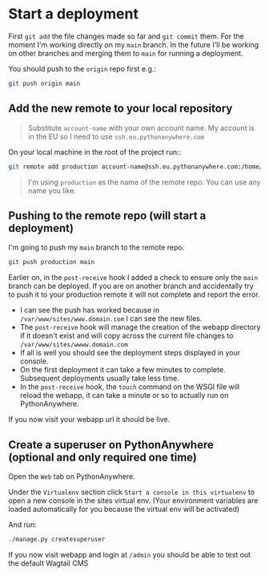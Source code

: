 # Start a deployment

First `git add` the file changes made so far and `git commit` them. For the moment I'm working directly on my `main` branch. In the future I'll be working on other branches and merging them to `main` for running a deployment.

You should push to the `origin` repo first e.g.:

```bash
git push origin main
```

## Add the new remote to your local repository

> Substitute `account-name` with your own account name. My account is in the EU so I need to use `ssh.eu.pythonanywhere.com`

On your local machine in the root of the project run::

```bash
git remote add production account-name@ssh.eu.pythonanywhere.com:/home/account-name/bare-repos/www.domain.com.git
```

> I'm using `production` as the name of the remote repo. You can use any name you like.

## Pushing to the remote repo (will start a deployment)

I'm going to push my `main` branch to the remote repo.

```bash
git push production main
```

Earlier on, in the `post-receive` hook I added a check to ensure only the `main` branch can be deployed. If you are on another branch and accidentally try to push it to your production remote it will not complete and report the error.

- I can see the push has worked because in `/var/www/sites/www.domain.com` I can see the new files.
- The `post-receive` hook will manage the creation of the webapp directory if it doesn't exist and will copy across the current file changes to `/var/www/sites/wwww.domain.com`
- If all is well you should see the deployment steps displayed in your console.
- On the first deployment it can take a few minutes to complete. Subsequent deployments usually take less time.
- In the `post-receive` hook, the `touch` command on the WSGI file will reload the webapp, it can take a minute or so to actually run on PythonAnywhere.

If you now visit your webapp url it should be live.

## Create a superuser on PythonAnywhere (optional and only required one time)

Open the `Web` tab on PythonAnywhere.

Under the `Virtualenv` section click `Start a console in this virtualenv` to open a new console in the sites virtual env. (Your environment variables are loaded automatically for you because the virtual env will be activated)

And run:

```bash
./manage.py createsuperuser
```

If you now visit webapp and login at `/admin` you should be able to test out the default Wagtail CMS
